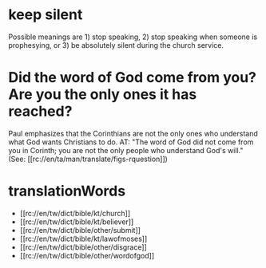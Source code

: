 # keep silent

Possible meanings are 1) stop speaking, 2) stop speaking when someone is prophesying, or 3) be absolutely silent during the church service.

# Did the word of God come from you? Are you the only ones it has reached?

Paul emphasizes that the Corinthians are not the only ones who understand what God wants Christians to do. AT: "The word of God did not come from you in Corinth; you are not the only people who understand God's will." (See: [[rc://en/ta/man/translate/figs-rquestion]])

# translationWords

* [[rc://en/tw/dict/bible/kt/church]]
* [[rc://en/tw/dict/bible/kt/believer]]
* [[rc://en/tw/dict/bible/other/submit]]
* [[rc://en/tw/dict/bible/kt/lawofmoses]]
* [[rc://en/tw/dict/bible/other/disgrace]]
* [[rc://en/tw/dict/bible/other/wordofgod]]